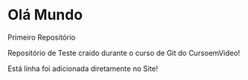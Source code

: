 # Olá Mundo
 Primeiro Repositório

Repositório de Teste craido durante o curso de Git do CursoemVideo!

Está linha foi adicionada diretamente no Site!
